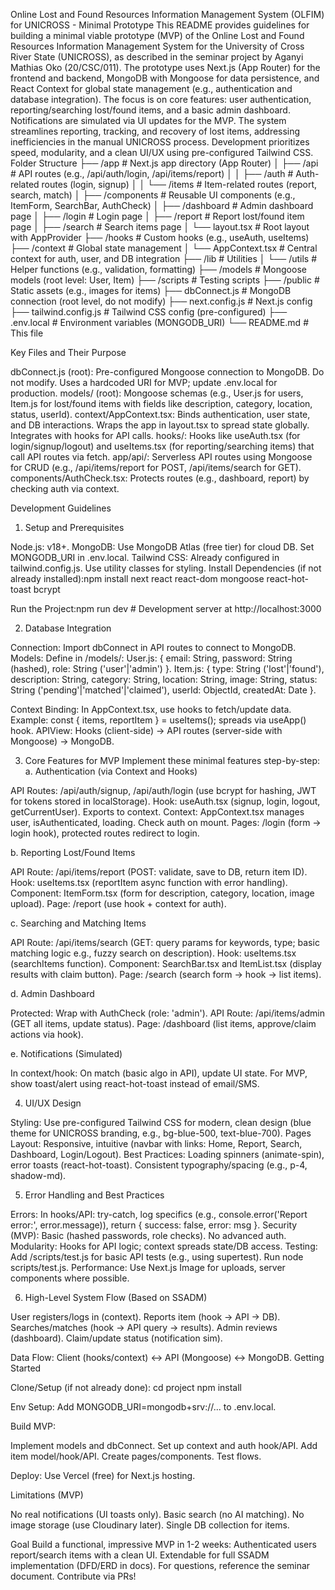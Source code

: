 Online Lost and Found Resources Information Management System (OLFIM) for UNICROSS - Minimal Prototype
This README provides guidelines for building a minimal viable prototype (MVP) of the Online Lost and Found Resources Information Management System for the University of Cross River State (UNICROSS), as described in the seminar project by Aganyi Mathias Oko (20/CSC/011). The prototype uses Next.js (App Router) for the frontend and backend, MongoDB with Mongoose for data persistence, and React Context for global state management (e.g., authentication and database integration). The focus is on core features: user authentication, reporting/searching lost/found items, and a basic admin dashboard. Notifications are simulated via UI updates for the MVP.
The system streamlines reporting, tracking, and recovery of lost items, addressing inefficiencies in the manual UNICROSS process. Development prioritizes speed, modularity, and a clean UI/UX using pre-configured Tailwind CSS.
Folder Structure
├── /app                  # Next.js app directory (App Router)
│   ├── /api              # API routes (e.g., /api/auth/login, /api/items/report)
│   │   ├── /auth         # Auth-related routes (login, signup)
│   │   └── /items        # Item-related routes (report, search, match)
│   ├── /components       # Reusable UI components (e.g., ItemForm, SearchBar, AuthCheck)
│   ├── /dashboard        # Admin dashboard page
│   ├── /login            # Login page
│   ├── /report           # Report lost/found item page
│   ├── /search           # Search items page
│   └── layout.tsx        # Root layout with AppProvider
├── /hooks                # Custom hooks (e.g., useAuth, useItems)
├── /context              # Global state management
│   └── AppContext.tsx    # Central context for auth, user, and DB integration
├── /lib                  # Utilities
│   └── /utils            # Helper functions (e.g., validation, formatting)
├── /models               # Mongoose models (root level: User, Item)
├── /scripts              # Testing scripts
├── /public               # Static assets (e.g., images for items)
├── dbConnect.js          # MongoDB connection (root level, do not modify)
├── next.config.js        # Next.js config
├── tailwind.config.js    # Tailwind CSS config (pre-configured)
├── .env.local            # Environment variables (MONGODB_URI)
└── README.md             # This file

Key Files and Their Purpose

dbConnect.js (root): Pre-configured Mongoose connection to MongoDB. Do not modify. Uses a hardcoded URI for MVP; update .env.local for production.
models/ (root): Mongoose schemas (e.g., User.js for users, Item.js for lost/found items with fields like description, category, location, status, userId).
context/AppContext.tsx: Binds authentication, user state, and DB interactions. Wraps the app in layout.tsx to spread state globally. Integrates with hooks for API calls.
hooks/: Hooks like useAuth.tsx (for login/signup/logout) and useItems.tsx (for reporting/searching items) that call API routes via fetch.
app/api/: Serverless API routes using Mongoose for CRUD (e.g., /api/items/report for POST, /api/items/search for GET).
components/AuthCheck.tsx: Protects routes (e.g., dashboard, report) by checking auth via context.

Development Guidelines
1. Setup and Prerequisites

Node.js: v18+.
MongoDB: Use MongoDB Atlas (free tier) for cloud DB. Set MONGODB_URI in .env.local.
Tailwind CSS: Already configured in tailwind.config.js. Use utility classes for styling.
Install Dependencies (if not already installed):npm install next react react-dom mongoose react-hot-toast bcrypt


Run the Project:npm run dev  # Development server at http://localhost:3000



2. Database Integration

Connection: Import dbConnect in API routes to connect to MongoDB.
Models: Define in /models/:
User.js: { email: String, password: String (hashed), role: String ('user'|'admin') }.
Item.js: { type: String ('lost'|'found'), description: String, category: String, location: String, image: String, status: String ('pending'|'matched'|'claimed'), userId: ObjectId, createdAt: Date }.


Context Binding: In AppContext.tsx, use hooks to fetch/update data. Example: const { items, reportItem } = useItems(); spreads via useApp() hook.
APIView: Hooks (client-side) → API routes (server-side with Mongoose) → MongoDB.

3. Core Features for MVP
Implement these minimal features step-by-step:
a. Authentication (via Context and Hooks)

API Routes: /api/auth/signup, /api/auth/login (use bcrypt for hashing, JWT for tokens stored in localStorage).
Hook: useAuth.tsx (signup, login, logout, getCurrentUser). Exports to context.
Context: AppContext.tsx manages user, isAuthenticated, loading. Check auth on mount.
Pages: /login (form → login hook), protected routes redirect to login.

b. Reporting Lost/Found Items

API Route: /api/items/report (POST: validate, save to DB, return item ID).
Hook: useItems.tsx (reportItem async function with error handling).
Component: ItemForm.tsx (form for description, category, location, image upload).
Page: /report (use hook + context for auth).

c. Searching and Matching Items

API Route: /api/items/search (GET: query params for keywords, type; basic matching logic e.g., fuzzy search on description).
Hook: useItems.tsx (searchItems function).
Component: SearchBar.tsx and ItemList.tsx (display results with claim button).
Page: /search (search form → hook → list items).

d. Admin Dashboard

Protected: Wrap with AuthCheck (role: 'admin').
API Route: /api/items/admin (GET all items, update status).
Page: /dashboard (list items, approve/claim actions via hook).

e. Notifications (Simulated)

In context/hook: On match (basic algo in API), update UI state. For MVP, show toast/alert using react-hot-toast instead of email/SMS.

4. UI/UX Design

Styling: Use pre-configured Tailwind CSS for modern, clean design (blue theme for UNICROSS branding, e.g., bg-blue-500, text-blue-700).
Pages Layout: Responsive, intuitive (navbar with links: Home, Report, Search, Dashboard, Login/Logout).
Best Practices: Loading spinners (animate-spin), error toasts (react-hot-toast). Consistent typography/spacing (e.g., p-4, shadow-md).

5. Error Handling and Best Practices

Errors: In hooks/API: try-catch, log specifics (e.g., console.error('Report error:', error.message)), return { success: false, error: msg }.
Security (MVP): Basic (hashed passwords, role checks). No advanced auth.
Modularity: Hooks for API logic; context spreads state/DB access.
Testing: Add /scripts/test.js for basic API tests (e.g., using supertest). Run node scripts/test.js.
Performance: Use Next.js Image for uploads, server components where possible.

6. High-Level System Flow (Based on SSADM)

User registers/logs in (context).
Reports item (hook → API → DB).
Searches/matches (hook → API query → results).
Admin reviews (dashboard).
Claim/update status (notification sim).

Data Flow: Client (hooks/context) ↔ API (Mongoose) ↔ MongoDB.
Getting Started

Clone/Setup (if not already done):
cd project
npm install


Env Setup: Add MONGODB_URI=mongodb+srv://... to .env.local.

Build MVP:

Implement models and dbConnect.
Set up context and auth hook/API.
Add item model/hook/API.
Create pages/components.
Test flows.


Deploy: Use Vercel (free) for Next.js hosting.


Limitations (MVP)

No real notifications (UI toasts only).
Basic search (no AI matching).
No image storage (use Cloudinary later).
Single DB collection for items.

Goal
Build a functional, impressive MVP in 1-2 weeks: Authenticated users report/search items with a clean UI. Extendable for full SSADM implementation (DFD/ERD in docs).
For questions, reference the seminar document. Contribute via PRs!